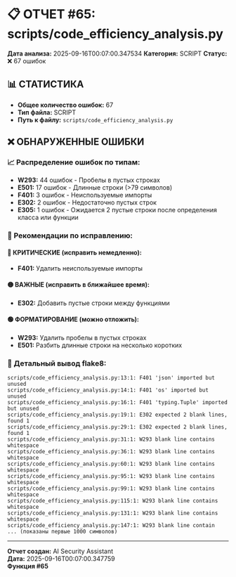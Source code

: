 # 📋 ОТЧЕТ #65: scripts/code_efficiency_analysis.py

**Дата анализа:** 2025-09-16T00:07:00.347534
**Категория:** SCRIPT
**Статус:** ❌ 67 ошибок

## 📊 СТАТИСТИКА

- **Общее количество ошибок:** 67
- **Тип файла:** SCRIPT
- **Путь к файлу:** `scripts/code_efficiency_analysis.py`

## ❌ ОБНАРУЖЕННЫЕ ОШИБКИ

### 📈 Распределение ошибок по типам:

- **W293:** 44 ошибок - Пробелы в пустых строках
- **E501:** 17 ошибок - Длинные строки (>79 символов)
- **F401:** 3 ошибок - Неиспользуемые импорты
- **E302:** 2 ошибок - Недостаточно пустых строк
- **E305:** 1 ошибок - Ожидается 2 пустые строки после определения класса или функции

### 🎯 Рекомендации по исправлению:

#### 🔴 КРИТИЧЕСКИЕ (исправить немедленно):
- **F401:** Удалить неиспользуемые импорты

#### 🟡 ВАЖНЫЕ (исправить в ближайшее время):
- **E302:** Добавить пустые строки между функциями

#### 🟢 ФОРМАТИРОВАНИЕ (можно отложить):
- **W293:** Удалить пробелы в пустых строках
- **E501:** Разбить длинные строки на несколько коротких

### 📝 Детальный вывод flake8:

```
scripts/code_efficiency_analysis.py:13:1: F401 'json' imported but unused
scripts/code_efficiency_analysis.py:14:1: F401 'os' imported but unused
scripts/code_efficiency_analysis.py:16:1: F401 'typing.Tuple' imported but unused
scripts/code_efficiency_analysis.py:19:1: E302 expected 2 blank lines, found 1
scripts/code_efficiency_analysis.py:29:1: E302 expected 2 blank lines, found 1
scripts/code_efficiency_analysis.py:31:1: W293 blank line contains whitespace
scripts/code_efficiency_analysis.py:36:1: W293 blank line contains whitespace
scripts/code_efficiency_analysis.py:60:1: W293 blank line contains whitespace
scripts/code_efficiency_analysis.py:95:1: W293 blank line contains whitespace
scripts/code_efficiency_analysis.py:99:1: W293 blank line contains whitespace
scripts/code_efficiency_analysis.py:115:1: W293 blank line contains whitespace
scripts/code_efficiency_analysis.py:131:1: W293 blank line contains whitespace
scripts/code_efficiency_analysis.py:147:1: W293 blank line contain
... (показаны первые 1000 символов)
```

---
**Отчет создан:** AI Security Assistant  
**Дата:** 2025-09-16T00:07:00.347759  
**Функция #65**
